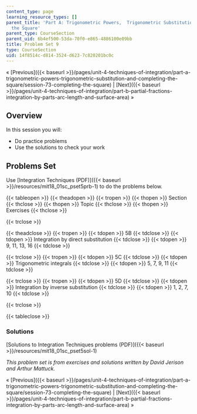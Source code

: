 ```yaml
---
content_type: page
learning_resource_types: []
parent_title: 'Part A: Trigonometric Powers,  Trigonometric Substitution and Completing
  the Square'
parent_type: CourseSection
parent_uid: 6b4ef500-53da-70f0-e865-4886100e09bb
title: Problem Set 9
type: CourseSection
uid: 14f8514c-d814-3524-d623-7c820201bc0c
---
```


« [Previous]({{< baseurl >}}/pages/unit-4-techniques-of-integration/part-a-trigonometric-powers-trigonometric-substitution-and-completing-the-square/session-73-completing-the-square) | [Next]({{< baseurl >}}/pages/unit-4-techniques-of-integration/part-b-partial-fractions-integration-by-parts-arc-length-and-surface-area) »

Overview
--------

In this session you will:

*   Do practice problems
*   Use the solutions to check your work

Problems Set
------------

Use [Integration Techniques (PDF)]({{< baseurl >}}/resources/mit18_01sc_pset5prb-1) to do the problems below.

{{< tableopen >}}
{{< theadopen >}}
{{< tropen >}}
{{< thopen >}}
Section
{{< thclose >}}
{{< thopen >}}
Topic
{{< thclose >}}
{{< thopen >}}
Exercises
{{< thclose >}}

{{< trclose >}}

{{< theadclose >}}
{{< tropen >}}
{{< tdopen >}}
5B
{{< tdclose >}}
{{< tdopen >}}
Integration by direct substitution
{{< tdclose >}}
{{< tdopen >}}
9, 11, 13, 16
{{< tdclose >}}

{{< trclose >}}
{{< tropen >}}
{{< tdopen >}}
5C
{{< tdclose >}}
{{< tdopen >}}
Trigonometric integrals
{{< tdclose >}}
{{< tdopen >}}
5, 7, 9, 11
{{< tdclose >}}

{{< trclose >}}
{{< tropen >}}
{{< tdopen >}}
5D
{{< tdclose >}}
{{< tdopen >}}
Integration by inverse substitution
{{< tdclose >}}
{{< tdopen >}}
1, 2, 7, 10
{{< tdclose >}}

{{< trclose >}}

{{< tableclose >}}

### Solutions

[Solutions to Integration Techniques problems (PDF)]({{< baseurl >}}/resources/mit18_01sc_pset5sol-1)

_This problem set is from exercises and solutions written by David Jerison and Arthur Mattuck._

« [Previous]({{< baseurl >}}/pages/unit-4-techniques-of-integration/part-a-trigonometric-powers-trigonometric-substitution-and-completing-the-square/session-73-completing-the-square) | [Next]({{< baseurl >}}/pages/unit-4-techniques-of-integration/part-b-partial-fractions-integration-by-parts-arc-length-and-surface-area) »